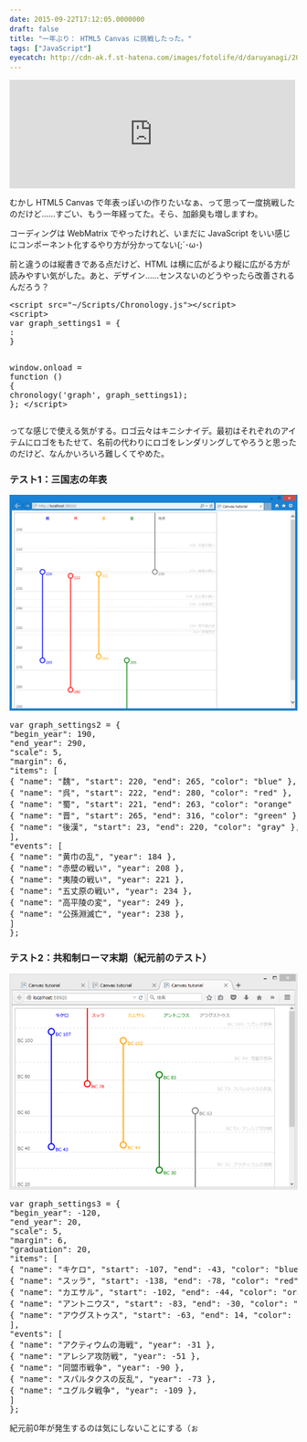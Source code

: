 ```yaml
---
date: 2015-09-22T17:12:05.0000000
draft: false
title: "一年ぶり： HTML5 Canvas に挑戦したった。"
tags: ["JavaScript"]
eyecatch: http://cdn-ak.f.st-hatena.com/images/fotolife/d/daruyanagi/20150922/20150922170401.png
---
```

<p><iframe src="https://hatenablog-parts.com/embed?url=https%3A%2F%2Fblog.daruyanagi.jp%2Fentry%2F2014%2F05%2F27%2F032655" title="ただの日記： HTML5 Canvas に挑戦したった。 - だるろぐ" class="embed-card embed-blogcard" scrolling="no" frameborder="0" style="display: block; width: 100%; height: 190px; max-width: 500px; margin: 10px 0px;"></iframe></p><p>むかし HTML5 Canvas で年表っぽいの作りたいなぁ、って思って一度挑戦したのだけど……すごい、もう一年経ってた。そら、加齢臭も増しますわ。</p><p>コーディングは WebMatrix でやったけれど、いまだに JavaScript をいい感じにコンポーネント化するやり方が分かってない(;´･ω･)</p><p><script src="https://gist.github.com/daruyanagi/a642d35cf017a9231e80.js"> </script></p><p>前と違うのは縦書きである点だけど、HTML は横に広がるより縦に広がる方が読みやすい気がした。あと、デザイン……センスないのどうやったら改善されるんだろう？</p>
<pre class="code lang-javascript" data-lang="javascript" data-unlink>&lt;script src=<span class="synConstant">&quot;~/Scripts/Chronology.js&quot;</span>&gt;&lt;/script&gt;
&lt;script&gt;
<span class="synIdentifier">var</span> graph_settings1 = <span class="synIdentifier">{</span>
:
<span class="synIdentifier">}</span>

<span class="synStatement">window</span>.onload = <span class="synIdentifier">function</span> () <span class="synIdentifier">{</span>
chronology(<span class="synConstant">'graph'</span>, graph_settings1);
<span class="synIdentifier">}</span>;
&lt;/script&gt;
</pre><p>ってな感じで使える気がする。ロゴ云々はキニシナイデ。最初はそれぞれのアイテムにロゴをもたせて、名前の代わりにロゴをレンダリングしてやろうと思ったのだけど、なんかいろいろ難しくてやめた。</p>

<div class="section">
<h3>テスト1：三国志の年表</h3>
<p><span itemscope itemtype="http://schema.org/Photograph"><img src="20150922170332.png" alt="f:id:daruyanagi:20150922170332p:plain" title="f:id:daruyanagi:20150922170332p:plain" class="hatena-fotolife" itemprop="image"></span><br />
</p>
<pre class="code lang-javascript" data-lang="javascript" data-unlink><span class="synIdentifier">var</span> graph_settings2 = <span class="synIdentifier">{</span>
<span class="synConstant">&quot;begin_year&quot;</span>: 190,
<span class="synConstant">&quot;end_year&quot;</span>: 290,
<span class="synConstant">&quot;scale&quot;</span>: 5,
<span class="synConstant">&quot;margin&quot;</span>: 6,
<span class="synConstant">&quot;items&quot;</span>: <span class="synIdentifier">[</span>
<span class="synIdentifier">{</span> <span class="synConstant">&quot;name&quot;</span>: <span class="synConstant">&quot;魏&quot;</span>, <span class="synConstant">&quot;start&quot;</span>: 220, <span class="synConstant">&quot;end&quot;</span>: 265, <span class="synConstant">&quot;color&quot;</span>: <span class="synConstant">&quot;blue&quot;</span> <span class="synIdentifier">}</span>,
<span class="synIdentifier">{</span> <span class="synConstant">&quot;name&quot;</span>: <span class="synConstant">&quot;呉&quot;</span>, <span class="synConstant">&quot;start&quot;</span>: 222, <span class="synConstant">&quot;end&quot;</span>: 280, <span class="synConstant">&quot;color&quot;</span>: <span class="synConstant">&quot;red&quot;</span> <span class="synIdentifier">}</span>,
<span class="synIdentifier">{</span> <span class="synConstant">&quot;name&quot;</span>: <span class="synConstant">&quot;蜀&quot;</span>, <span class="synConstant">&quot;start&quot;</span>: 221, <span class="synConstant">&quot;end&quot;</span>: 263, <span class="synConstant">&quot;color&quot;</span>: <span class="synConstant">&quot;orange&quot;</span> <span class="synIdentifier">}</span>,
<span class="synIdentifier">{</span> <span class="synConstant">&quot;name&quot;</span>: <span class="synConstant">&quot;晋&quot;</span>, <span class="synConstant">&quot;start&quot;</span>: 265, <span class="synConstant">&quot;end&quot;</span>: 316, <span class="synConstant">&quot;color&quot;</span>: <span class="synConstant">&quot;green&quot;</span> <span class="synIdentifier">}</span>,
<span class="synIdentifier">{</span> <span class="synConstant">&quot;name&quot;</span>: <span class="synConstant">&quot;後漢&quot;</span>, <span class="synConstant">&quot;start&quot;</span>: 23, <span class="synConstant">&quot;end&quot;</span>: 220, <span class="synConstant">&quot;color&quot;</span>: <span class="synConstant">&quot;gray&quot;</span> <span class="synIdentifier">}</span>,
<span class="synIdentifier">]</span>,
<span class="synConstant">&quot;events&quot;</span>: <span class="synIdentifier">[</span>
<span class="synIdentifier">{</span> <span class="synConstant">&quot;name&quot;</span>: <span class="synConstant">&quot;黄巾の乱&quot;</span>, <span class="synConstant">&quot;year&quot;</span>: 184 <span class="synIdentifier">}</span>,
<span class="synIdentifier">{</span> <span class="synConstant">&quot;name&quot;</span>: <span class="synConstant">&quot;赤壁の戦い&quot;</span>, <span class="synConstant">&quot;year&quot;</span>: 208 <span class="synIdentifier">}</span>,
<span class="synIdentifier">{</span> <span class="synConstant">&quot;name&quot;</span>: <span class="synConstant">&quot;夷陵の戦い&quot;</span>, <span class="synConstant">&quot;year&quot;</span>: 221 <span class="synIdentifier">}</span>,
<span class="synIdentifier">{</span> <span class="synConstant">&quot;name&quot;</span>: <span class="synConstant">&quot;五丈原の戦い&quot;</span>, <span class="synConstant">&quot;year&quot;</span>: 234 <span class="synIdentifier">}</span>,
<span class="synIdentifier">{</span> <span class="synConstant">&quot;name&quot;</span>: <span class="synConstant">&quot;高平陵の変&quot;</span>, <span class="synConstant">&quot;year&quot;</span>: 249 <span class="synIdentifier">}</span>,
<span class="synIdentifier">{</span> <span class="synConstant">&quot;name&quot;</span>: <span class="synConstant">&quot;公孫淵滅亡&quot;</span>, <span class="synConstant">&quot;year&quot;</span>: 238 <span class="synIdentifier">}</span>,
<span class="synIdentifier">]</span>
<span class="synIdentifier">}</span>;
</pre>
</div>
<div class="section">
<h3>テスト2：共和制ローマ末期（紀元前のテスト）</h3>
<p><span itemscope itemtype="http://schema.org/Photograph"><img src="20150922170401.png" alt="f:id:daruyanagi:20150922170401p:plain" title="f:id:daruyanagi:20150922170401p:plain" class="hatena-fotolife" itemprop="image"></span><br />
</p>
<pre class="code lang-javascript" data-lang="javascript" data-unlink><span class="synIdentifier">var</span> graph_settings3 = <span class="synIdentifier">{</span>
<span class="synConstant">&quot;begin_year&quot;</span>: -120,
<span class="synConstant">&quot;end_year&quot;</span>: 20,
<span class="synConstant">&quot;scale&quot;</span>: 5,
<span class="synConstant">&quot;margin&quot;</span>: 6,
<span class="synConstant">&quot;graduation&quot;</span>: 20,
<span class="synConstant">&quot;items&quot;</span>: <span class="synIdentifier">[</span>
<span class="synIdentifier">{</span> <span class="synConstant">&quot;name&quot;</span>: <span class="synConstant">&quot;キケロ&quot;</span>, <span class="synConstant">&quot;start&quot;</span>: -107, <span class="synConstant">&quot;end&quot;</span>: -43, <span class="synConstant">&quot;color&quot;</span>: <span class="synConstant">&quot;blue&quot;</span> <span class="synIdentifier">}</span>,
<span class="synIdentifier">{</span> <span class="synConstant">&quot;name&quot;</span>: <span class="synConstant">&quot;スッラ&quot;</span>, <span class="synConstant">&quot;start&quot;</span>: -138, <span class="synConstant">&quot;end&quot;</span>: -78, <span class="synConstant">&quot;color&quot;</span>: <span class="synConstant">&quot;red&quot;</span> <span class="synIdentifier">}</span>,
<span class="synIdentifier">{</span> <span class="synConstant">&quot;name&quot;</span>: <span class="synConstant">&quot;カエサル&quot;</span>, <span class="synConstant">&quot;start&quot;</span>: -102, <span class="synConstant">&quot;end&quot;</span>: -44, <span class="synConstant">&quot;color&quot;</span>: <span class="synConstant">&quot;orange&quot;</span> <span class="synIdentifier">}</span>,
<span class="synIdentifier">{</span> <span class="synConstant">&quot;name&quot;</span>: <span class="synConstant">&quot;アントニウス&quot;</span>, <span class="synConstant">&quot;start&quot;</span>: -83, <span class="synConstant">&quot;end&quot;</span>: -30, <span class="synConstant">&quot;color&quot;</span>: <span class="synConstant">&quot;green&quot;</span> <span class="synIdentifier">}</span>,
<span class="synIdentifier">{</span> <span class="synConstant">&quot;name&quot;</span>: <span class="synConstant">&quot;アウグストゥス&quot;</span>, <span class="synConstant">&quot;start&quot;</span>: -63, <span class="synConstant">&quot;end&quot;</span>: 14, <span class="synConstant">&quot;color&quot;</span>: <span class="synConstant">&quot;gray&quot;</span> <span class="synIdentifier">}</span>,
<span class="synIdentifier">]</span>,
<span class="synConstant">&quot;events&quot;</span>: <span class="synIdentifier">[</span>
<span class="synIdentifier">{</span> <span class="synConstant">&quot;name&quot;</span>: <span class="synConstant">&quot;アクティウムの海戦&quot;</span>, <span class="synConstant">&quot;year&quot;</span>: -31 <span class="synIdentifier">}</span>,
<span class="synIdentifier">{</span> <span class="synConstant">&quot;name&quot;</span>: <span class="synConstant">&quot;アレシア攻防戦&quot;</span>, <span class="synConstant">&quot;year&quot;</span>: -51 <span class="synIdentifier">}</span>,
<span class="synIdentifier">{</span> <span class="synConstant">&quot;name&quot;</span>: <span class="synConstant">&quot;同盟市戦争&quot;</span>, <span class="synConstant">&quot;year&quot;</span>: -90 <span class="synIdentifier">}</span>,
<span class="synIdentifier">{</span> <span class="synConstant">&quot;name&quot;</span>: <span class="synConstant">&quot;スパルタクスの反乱&quot;</span>, <span class="synConstant">&quot;year&quot;</span>: -73 <span class="synIdentifier">}</span>,
<span class="synIdentifier">{</span> <span class="synConstant">&quot;name&quot;</span>: <span class="synConstant">&quot;ユグルタ戦争&quot;</span>, <span class="synConstant">&quot;year&quot;</span>: -109 <span class="synIdentifier">}</span>,
<span class="synIdentifier">]</span>
<span class="synIdentifier">}</span>;
</pre><p>紀元前0年が発生するのは気にしないことにする（ぉ</p>

</div>